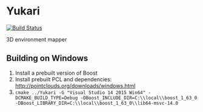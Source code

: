 # Yukari

[![Build Status](https://travis-ci.com/DanNixon/Yukari.svg?token=hEeXj1er91qf6vBmhf9x&branch=master)](https://travis-ci.com/DanNixon/Yukari)

3D environment mapper

## Building on Windows

1. Install a prebuilt version of Boost
2. Install prebuilt PCL and dependencies: http://pointclouds.org/downloads/windows.html
3. `cmake ../Yukari -G "Visual Studio 14 2015 Win64" -DCMAKE_BUILD_TYPE=Debug -DBoost_INCLUDE_DIR=C:\\local\\boost_1_63_0 -DBoost_LIBRARY_DIR=C:\\local\\boost_1_63_0\\lib64-msvc-14.0`
